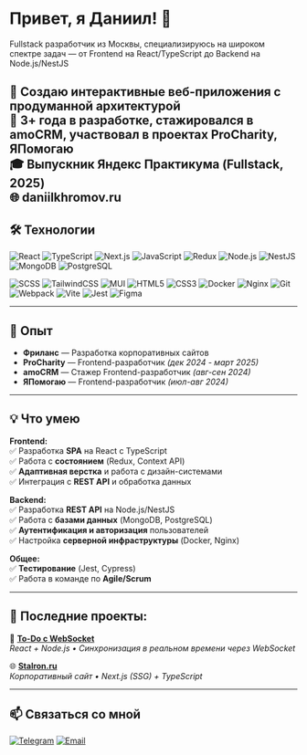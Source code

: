 # Привет, я Даниил! 👋

Fullstack разработчик из Москвы, специализируюсь на широком спектре задач — от Frontend на React/TypeScript до Backend на Node.js/NestJS  

🎯 Создаю интерактивные веб-приложения с продуманной архитектурой  
💼 3+ года в разработке, стажировался в amoCRM, участвовал в проектах ProCharity, ЯПомогаю  
🎓 Выпускник Яндекс Практикума (Fullstack, 2025)  
🌐 daniilkhromov.ru  
---

## 🛠 Технологии

![React](https://img.shields.io/badge/-React-20232A?style=for-the-badge&logo=react&logoColor=61DAFB)
![TypeScript](https://img.shields.io/badge/-TypeScript-3178C6?style=for-the-badge&logo=typescript&logoColor=white)
![Next.js](https://img.shields.io/badge/-Next.js-000000?style=for-the-badge&logo=nextdotjs&logoColor=white)
![JavaScript](https://img.shields.io/badge/-JavaScript-F7DF1E?style=for-the-badge&logo=javascript&logoColor=black)
![Redux](https://img.shields.io/badge/-Redux-764ABC?style=for-the-badge&logo=redux&logoColor=white)
![Node.js](https://img.shields.io/badge/-Node.js-339933?style=for-the-badge&logo=nodedotjs&logoColor=white)
![NestJS](https://img.shields.io/badge/-NestJS-E0234E?style=for-the-badge&logo=nestjs&logoColor=white)
![MongoDB](https://img.shields.io/badge/-MongoDB-47A248?style=for-the-badge&logo=mongodb&logoColor=white)
![PostgreSQL](https://img.shields.io/badge/-PostgreSQL-4169E1?style=for-the-badge&logo=postgresql&logoColor=white)

![SCSS](https://img.shields.io/badge/-SCSS-CC6699?style=for-the-badge&logo=sass&logoColor=white)
![TailwindCSS](https://img.shields.io/badge/-Tailwind-38B2AC?style=for-the-badge&logo=tailwindcss&logoColor=white)
![MUI](https://img.shields.io/badge/-MUI-0081CB?style=for-the-badge&logo=mui&logoColor=white)
![HTML5](https://img.shields.io/badge/-HTML5-E34F26?style=for-the-badge&logo=html5&logoColor=white)
![CSS3](https://img.shields.io/badge/-CSS3-1572B6?style=for-the-badge&logo=css3&logoColor=white)
![Docker](https://img.shields.io/badge/-Docker-2496ED?style=for-the-badge&logo=docker&logoColor=white)
![Nginx](https://img.shields.io/badge/-Nginx-009639?style=for-the-badge&logo=nginx&logoColor=white)
![Git](https://img.shields.io/badge/-Git-F05032?style=for-the-badge&logo=git&logoColor=white)
![Webpack](https://img.shields.io/badge/-Webpack-8DD6F9?style=for-the-badge&logo=webpack&logoColor=black)
![Vite](https://img.shields.io/badge/-Vite-646CFF?style=for-the-badge&logo=vite&logoColor=white)
![Jest](https://img.shields.io/badge/-Jest-C21325?style=for-the-badge&logo=jest&logoColor=white)
![Figma](https://img.shields.io/badge/-Figma-F24E1E?style=for-the-badge&logo=figma&logoColor=white)

---

## 🚀 Опыт

- **Фриланс** — Разработка корпоративных сайтов
- **ProCharity** — Frontend-разработчик *(дек 2024 - март 2025)*
- **amoCRM** — Стажер Frontend-разработчик *(авг-сен 2024)*  
- **ЯПомогаю** — Frontend-разработчик *(июл-авг 2024)*

---

## 💡 Что умею

**Frontend:**  
✅ Разработка **SPA** на React с TypeScript  
✅ Работа с **состоянием** (Redux, Context API)  
✅ **Адаптивная верстка** и работа с дизайн-системами  
✅ Интеграция с **REST API** и обработка данных  

**Backend:**  
✅ Разработка **REST API** на Node.js/NestJS  
✅ Работа с **базами данных** (MongoDB, PostgreSQL)  
✅ **Аутентификация и авторизация** пользователей  
✅ Настройка **серверной инфраструктуры** (Docker, Nginx)  

**Общее:**  
✅ **Тестирование** (Jest, Cypress)  
✅ Работа в команде по **Agile/Scrum**  

---

## 🌟 Последние проекты:

🎨 **[To-Do с WebSocket](https://github.com/daniildd-kh/sharing-todo)**  
*React + Node.js • Синхронизация в реальном времени через WebSocket*

🌐 **[Stalron.ru](https://stalron.ru)**  
*Корпоративный сайт • Next.js (SSG) + TypeScript*

---

## 📫 Связаться со мной

[![Telegram](https://img.shields.io/badge/-Telegram-2CA5E0?style=for-the-badge&logo=telegram&logoColor=white)](https://t.me/daniildddd)
[![Email](https://img.shields.io/badge/-Email-D14836?style=for-the-badge&logo=gmail&logoColor=white)](mailto:khromov865@mail.ru)

